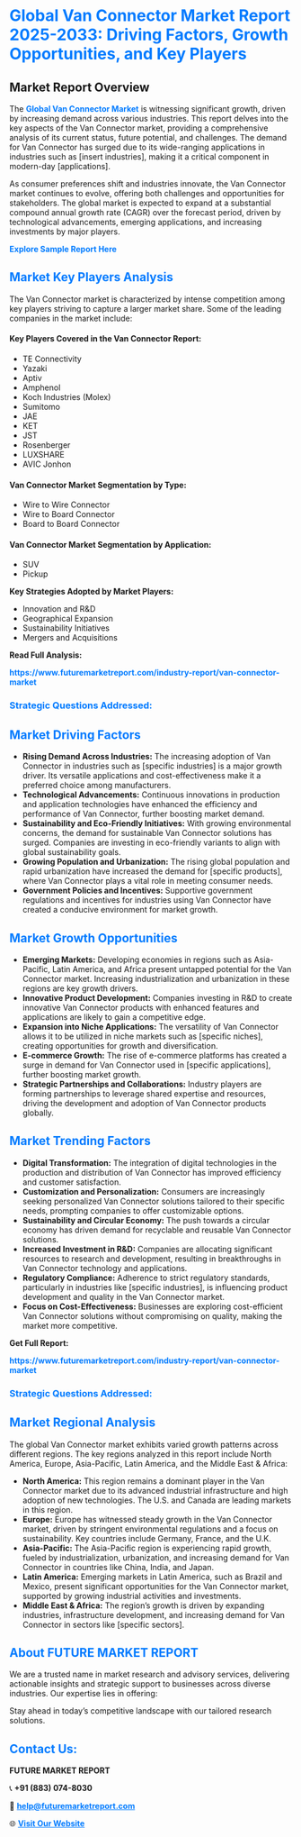 <h1 style="color: #007BFF;">Global Van Connector Market Report 2025-2033: Driving Factors, Growth Opportunities, and Key Players</h1>

<section id="overview">
<h2>Market Report Overview</h2>
<p>The <a href="https://www.futuremarketreport.com/industry-report/van-connector-market" style="color: #007BFF; text-decoration: none;"><strong>Global Van Connector Market</strong></a> is witnessing significant growth, driven by increasing demand across various industries. This report delves into the key aspects of the Van Connector market, providing a comprehensive analysis of its current status, future potential, and challenges. The demand for Van Connector has surged due to its wide-ranging applications in industries such as [insert industries], making it a critical component in modern-day [applications].</p>
<p>As consumer preferences shift and industries innovate, the Van Connector market continues to evolve, offering both challenges and opportunities for stakeholders. The global market is expected to expand at a substantial compound annual growth rate (CAGR) over the forecast period, driven by technological advancements, emerging applications, and increasing investments by major players.</p>
</section>

<section id="overview">
<p><a href="https://www.futuremarketreport.com/request-sample/reportId=36418" style="color: #007BFF; text-decoration: none;"><strong>Explore Sample Report Here</strong></a></p>
</section>

<section id="key-players">
<h2 style="color: #007BFF;">Market Key Players Analysis</h2>
<p>The Van Connector market is characterized by intense competition among key players striving to capture a larger market share. Some of the leading companies in the market include:</p>
<h4>Key Players Covered in the Van Connector Report:</h4>
<ul><li>TE Connectivity</li><li>Yazaki</li><li>Aptiv</li><li>Amphenol</li><li>Koch Industries (Molex)</li><li>Sumitomo</li><li>JAE</li><li>KET</li><li>JST</li><li>Rosenberger</li><li>LUXSHARE</li><li>AVIC Jonhon</li></ul>
<h4>Van Connector Market Segmentation by Type:</h4>
<ul><li>Wire to Wire Connector</li><li>Wire to Board Connector</li><li>Board to Board Connector</li></ul>

<h4>Van Connector Market Segmentation by Application:</h4>
<ul><li>SUV</li><li>Pickup</li></ul>
<p><strong>Key Strategies Adopted by Market Players:</strong></p>
<ul>
<li>Innovation and R&D</li>
<li>Geographical Expansion</li>
<li>Sustainability Initiatives</li>
<li>Mergers and Acquisitions</li>
</ul>
</section>

<section>
<p><strong>Read Full Analysis: </strong></p><a href="https://www.futuremarketreport.com/industry-report/van-connector-market" style="color: #007BFF; text-decoration: none;"><strong>https://www.futuremarketreport.com/industry-report/van-connector-market</strong></a>
<h3 style="color: #007BFF;">Strategic Questions Addressed:</h3>
</section>

<section id="driving-factors">
<h2 style="color: #007BFF;">Market Driving Factors</h2>
<ul>
<li><strong>Rising Demand Across Industries:</strong> The increasing adoption of Van Connector in industries such as [specific industries] is a major growth driver. Its versatile applications and cost-effectiveness make it a preferred choice among manufacturers.</li>
<li><strong>Technological Advancements:</strong> Continuous innovations in production and application technologies have enhanced the efficiency and performance of Van Connector, further boosting market demand.</li>
<li><strong>Sustainability and Eco-Friendly Initiatives:</strong> With growing environmental concerns, the demand for sustainable Van Connector solutions has surged. Companies are investing in eco-friendly variants to align with global sustainability goals.</li>
<li><strong>Growing Population and Urbanization:</strong> The rising global population and rapid urbanization have increased the demand for [specific products], where Van Connector plays a vital role in meeting consumer needs.</li>
<li><strong>Government Policies and Incentives:</strong> Supportive government regulations and incentives for industries using Van Connector have created a conducive environment for market growth.</li>
</ul>
</section>

<section id="growth-opportunities">
<h2 style="color: #007BFF;">Market Growth Opportunities</h2>
<ul>
<li><strong>Emerging Markets:</strong> Developing economies in regions such as Asia-Pacific, Latin America, and Africa present untapped potential for the Van Connector market. Increasing industrialization and urbanization in these regions are key growth drivers.</li>
<li><strong>Innovative Product Development:</strong> Companies investing in R&D to create innovative Van Connector products with enhanced features and applications are likely to gain a competitive edge.</li>
<li><strong>Expansion into Niche Applications:</strong> The versatility of Van Connector allows it to be utilized in niche markets such as [specific niches], creating opportunities for growth and diversification.</li>
<li><strong>E-commerce Growth:</strong> The rise of e-commerce platforms has created a surge in demand for Van Connector used in [specific applications], further boosting market growth.</li>
<li><strong>Strategic Partnerships and Collaborations:</strong> Industry players are forming partnerships to leverage shared expertise and resources, driving the development and adoption of Van Connector products globally.</li>
</ul>
</section>

<section id="trending-factors">
<h2 style="color: #007BFF;">Market Trending Factors</h2>
<ul>
<li><strong>Digital Transformation:</strong> The integration of digital technologies in the production and distribution of Van Connector has improved efficiency and customer satisfaction.</li>
<li><strong>Customization and Personalization:</strong> Consumers are increasingly seeking personalized Van Connector solutions tailored to their specific needs, prompting companies to offer customizable options.</li>
<li><strong>Sustainability and Circular Economy:</strong> The push towards a circular economy has driven demand for recyclable and reusable Van Connector solutions.</li>
<li><strong>Increased Investment in R&D:</strong> Companies are allocating significant resources to research and development, resulting in breakthroughs in Van Connector technology and applications.</li>
<li><strong>Regulatory Compliance:</strong> Adherence to strict regulatory standards, particularly in industries like [specific industries], is influencing product development and quality in the Van Connector market.</li>
<li><strong>Focus on Cost-Effectiveness:</strong> Businesses are exploring cost-efficient Van Connector solutions without compromising on quality, making the market more competitive.</li>
</ul>
</section>

<section>
<p><strong>Get Full Report: </strong></p><a href="https://www.futuremarketreport.com/industry-report/van-connector-market" style="color: #007BFF; text-decoration: none;"><strong>https://www.futuremarketreport.com/industry-report/van-connector-market</strong></a>
<h3 style="color: #007BFF;">Strategic Questions Addressed:</h3>
</section>


<section id="regional-analysis">
<h2 style="color: #007BFF;">Market Regional Analysis</h2>
<p>The global Van Connector market exhibits varied growth patterns across different regions. The key regions analyzed in this report include North America, Europe, Asia-Pacific, Latin America, and the Middle East & Africa:</p>
<ul>
<li><strong>North America:</strong> This region remains a dominant player in the Van Connector market due to its advanced industrial infrastructure and high adoption of new technologies. The U.S. and Canada are leading markets in this region.</li>
<li><strong>Europe:</strong> Europe has witnessed steady growth in the Van Connector market, driven by stringent environmental regulations and a focus on sustainability. Key countries include Germany, France, and the U.K.</li>
<li><strong>Asia-Pacific:</strong> The Asia-Pacific region is experiencing rapid growth, fueled by industrialization, urbanization, and increasing demand for Van Connector in countries like China, India, and Japan.</li>
<li><strong>Latin America:</strong> Emerging markets in Latin America, such as Brazil and Mexico, present significant opportunities for the Van Connector market, supported by growing industrial activities and investments.</li>
<li><strong>Middle East & Africa:</strong> The region’s growth is driven by expanding industries, infrastructure development, and increasing demand for Van Connector in sectors like [specific sectors].</li>
</ul>
</section>

<footer>
<h2 style="color: #007BFF;">About FUTURE MARKET REPORT</h2>
<p>We are a trusted name in market research and advisory services, delivering actionable insights and strategic support to businesses across diverse industries. Our expertise lies in offering:</p>

<p>Stay ahead in today’s competitive landscape with our tailored research solutions.</p>

<h2 style="color: #007BFF;">Contact Us:</h2>
<p><strong>FUTURE MARKET REPORT</strong></p>
<p>📞 <strong>+91 (883) 074-8030</strong></p>
<p>📧 <strong><a href="mailto:help@futuremarketreport.com" style="color: #007BFF;">help@futuremarketreport.com</a></strong></p>
<p>🌐 <strong><a href="https://www.futuremarketreport.com/" style="color: #007BFF;">Visit Our Website</a></strong></p>
</footer>